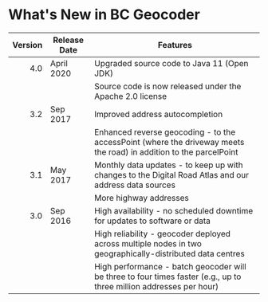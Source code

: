 # What's New in BC Geocoder
Version | Release Date | Features
-------: | --------------- | -------------
4.0|April 2020| Upgraded source code to Java 11 (Open JDK)
|||Source code is now released under the Apache 2.0 license
3.2 | Sep 2017 | Improved address autocompletion
||| Enhanced reverse geocoding - to the accessPoint (where the driveway meets the road) in addition to the parcelPoint
3.1 | May 2017 | Monthly data updates - to keep up with changes to the Digital Road Atlas and our address data sources
  ||| More highway addresses
3.0 | Sep 2016 | High availability - no scheduled downtime for updates to software or data
  ||| High reliability - geocoder deployed across multiple nodes in two geographically-distributed data centres
  ||| High performance - batch geocoder will be three to four times faster (e.g., up to three million addresses per hour)
